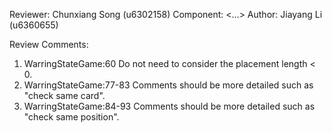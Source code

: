 Reviewer: Chunxiang Song (u6302158)
Component: <...>
Author: Jiayang Li (u6360655)

Review Comments:

1. WarringStateGame:60 Do not need to consider the placement length < 0.
2. WarringStateGame:77-83 Comments should be more detailed such as "check same card".
3. WarringStateGame:84-93 Comments should be more detailed such as "check same position".




